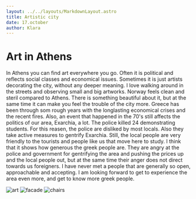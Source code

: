 ```yaml
---
layout: ../../layouts/MarkdownLayout.astro
title: Artistic city
date: 17.october
author: Klara
---
```


# Art in Athens

In Athens you can find art everywhere you go. Often it is political and reflects social classes and economical issues. Sometimes it is just artists decorating the city, without any deeper meaning. I love walking around in the streets and observing small and big artworks. Norway feels clean and steril compared to Athens. There is something beautiful about it, but at the same time it can make you feel the trouble of the city more. Greece has been through som rough years with the longlasting economical crises and the recent fires. Also, an event that happened in the 70's still affects the politics of our area, Exarchia, a lot. The police killed 24 demonstrating students. For this reasen, the police are disliked by most locals. Also they take active measures to gentrify Exarchia. Still, the local people are very friendly to the tourists and people like us that move here to study. I think that it shows how generous the greek people are. They are angry at the police and government for gentrifying the area and pushing the prices up and the local people out, but at the same time their anger does not direct towards us foreigners. I have never met a people that are generally so open, approachable and accepting. I am looking forward to get to experience the area even more, and get to know more greek people.

![art](/images/art_1280.webp)
![facade](/images/facade_1280.webp)
![chairs](/images/chairs_1280.webp)
